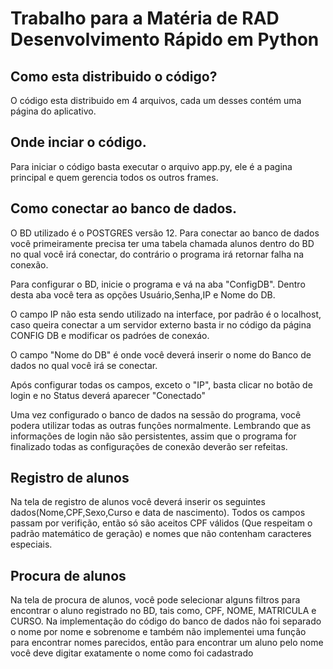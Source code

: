 # Trabalho para a Matéria de RAD Desenvolvimento Rápido em Python 

## Como esta distribuido o código?

O código esta distribuido em 4 arquivos, cada um desses contém uma página do aplicativo. 

## Onde inciar o código.

Para iniciar o código basta executar o arquivo app.py, ele é a pagina principal e quem gerencia todos os outros frames.

## Como conectar ao banco de dados.

O BD utilizado é o POSTGRES versão 12. Para conectar ao banco de dados você primeiramente precisa ter uma tabela chamada alunos dentro do BD no qual você irá conectar, do contrário o programa irá retornar falha na conexão.

Para configurar o BD, inicie o programa e vá na aba "ConfigDB". Dentro desta aba você tera as opções Usuário,Senha,IP e Nome do DB.

O campo IP não esta sendo utilizado na interface, por padrão é o localhost, caso queira conectar a um servidor externo basta ir no código da página CONFIG DB e modificar os padróes de conexáo. 

O campo "Nome do DB" é onde você deverá inserir o nome do Banco de dados no qual você irá se conectar.

Após configurar todas os campos, exceto o "IP", basta clicar no botão de login e no Status deverá aparecer "Conectado"

Uma vez configurado o banco de dados na sessão do programa, você podera utilizar todas as outras funções normalmente. Lembrando que as informações de login não são persistentes, assim que o programa for finalizado todas as configurações de conexão deverão ser refeitas.


## Registro de alunos

Na tela de registro de alunos você deverá inserir os seguintes dados(Nome,CPF,Sexo,Curso e data de nascimento). Todos os campos passam por verifição, então só são aceitos CPF válidos (Que respeitam o padrão matemático de geração) e nomes que não contenham caracteres especiais.

## Procura de alunos

Na tela de procura de alunos, você pode selecionar alguns filtros para encontrar o aluno registrado no BD, tais como, CPF, NOME, MATRICULA e CURSO. Na implementação do código do banco de dados não foi separado o nome por nome e sobrenome e também não implementei uma função para encontrar nomes parecidos, então para encontrar um aluno pelo nome você deve digitar exatamente o nome como foi cadastrado
